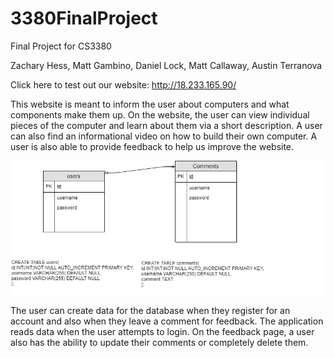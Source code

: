 # 3380FinalProject
Final Project for CS3380

Zachary Hess,
Matt Gambino,
Daniel Lock,
Matt Callaway,
Austin Terranova

Click here to test out our website: http://18.233.165.90/  
  
This website is meant to inform the user about computers and what components make them up. On the website, the user can view individual pieces of the computer and learn about them via a short description. A user can also find an informational video on how to build their own computer. A user is also able to provide feedback to help us improve the website.  
  
 ![alt text](https://github.com/zjhww8/3380FinalProject/blob/master/3380%20erd.png "ERD")  
   
The user can create data for the database when they register for an account and also when they leave a comment for feedback. The application reads data when the user attempts to login. On the feedback page, a user also has the ability to update their comments or completely delete them. 

  

